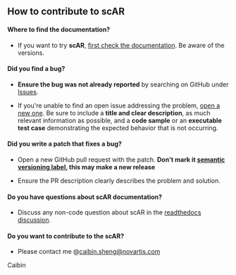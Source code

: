 ## How to contribute to scAR

#### **Where to find the documentation?**

* If you want to try **scAR**, [first check the documentation](https://scar-tutorials.readthedocs.io/en/latest/). Be aware of the versions.

#### **Did you find a bug?**

* **Ensure the bug was not already reported** by searching on GitHub under [Issues](https://github.com/Novartis/scAR/issues).

* If you're unable to find an open issue addressing the problem, [open a new one](https://github.com/Novartis/scAR/issues/new). Be sure to include a **title and clear description**, as much relevant information as possible, and a **code sample** or an **executable test case** demonstrating the expected behavior that is not occurring.

#### **Did you write a patch that fixes a bug?**

* Open a new GitHub pull request with the patch. **Don't mark it [semantic versioning label](https://github.com/Novartis/scAR/labels), this may make a new release**

* Ensure the PR description clearly describes the problem and solution.

#### **Do you have questions about scAR documentation?**

* Discuss any non-code question about scAR in the [readthedocs discussion](https://scar-tutorials.readthedocs.io/en/latest/Contacts.html#comments).

#### **Do you want to contribute to the scAR?**

* Please contact me @caibin.sheng@novartis.com

Caibin
